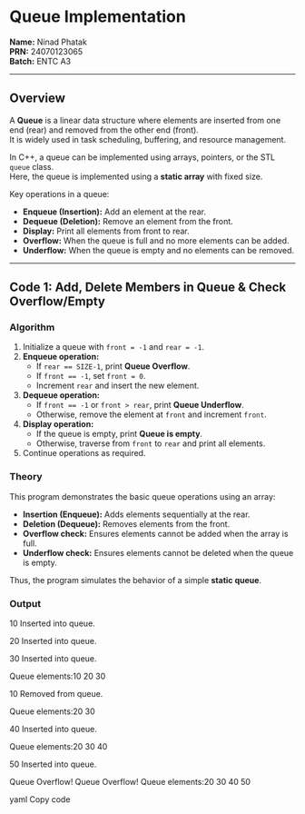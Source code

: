 # Queue Implementation  

**Name:** Ninad Phatak  
**PRN:** 24070123065  
**Batch:** ENTC A3  

---

## Overview  

A **Queue** is a linear data structure where elements are inserted from one end (rear) and removed from the other end (front).  
It is widely used in task scheduling, buffering, and resource management.  

In C++, a queue can be implemented using arrays, pointers, or the STL `queue` class.  
Here, the queue is implemented using a **static array** with fixed size.  

Key operations in a queue:  
- **Enqueue (Insertion):** Add an element at the rear.  
- **Dequeue (Deletion):** Remove an element from the front.  
- **Display:** Print all elements from front to rear.  
- **Overflow:** When the queue is full and no more elements can be added.  
- **Underflow:** When the queue is empty and no elements can be removed.  

---

## Code 1: Add, Delete Members in Queue & Check Overflow/Empty  

### Algorithm  
1. Initialize a queue with `front = -1` and `rear = -1`.  
2. **Enqueue operation:**  
   - If `rear == SIZE-1`, print **Queue Overflow**.  
   - If `front == -1`, set `front = 0`.  
   - Increment `rear` and insert the new element.  
3. **Dequeue operation:**  
   - If `front == -1` or `front > rear`, print **Queue Underflow**.  
   - Otherwise, remove the element at `front` and increment `front`.  
4. **Display operation:**  
   - If the queue is empty, print **Queue is empty**.  
   - Otherwise, traverse from `front` to `rear` and print all elements.  
5. Continue operations as required.  

### Theory  
This program demonstrates the basic queue operations using an array:  
- **Insertion (Enqueue):** Adds elements sequentially at the rear.  
- **Deletion (Dequeue):** Removes elements from the front.  
- **Overflow check:** Ensures elements cannot be added when the array is full.  
- **Underflow check:** Ensures elements cannot be deleted when the queue is empty.  

Thus, the program simulates the behavior of a simple **static queue**.  

### Output  
10 Inserted into queue.

20 Inserted into queue.

30 Inserted into queue.

Queue elements:10 20 30

10 Removed from queue.

Queue elements:20 30

40 Inserted into queue.

Queue elements:20 30 40

50 Inserted into queue.

Queue Overflow!
Queue Overflow!
Queue elements:20 30 40 50

yaml
Copy code
